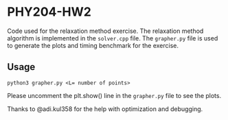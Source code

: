 # PHY204-HW2

Code used for the relaxation method exercise. The relaxation method algorithm is implemented in the `solver.cpp` file. The `grapher.py` file is used to generate the plots and timing benchmark for the exercise.

## Usage

```python3 grapher.py <L= number of points>```

Please uncomment the plt.show() line in the `grapher.py` file to see the plots.


Thanks to @adi.kul358 for the help with optimization and debugging.